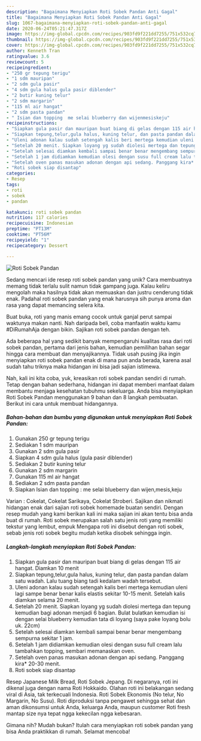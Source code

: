 ```yaml
---
description: "Bagaimana Menyiapkan Roti Sobek Pandan Anti Gagal"
title: "Bagaimana Menyiapkan Roti Sobek Pandan Anti Gagal"
slug: 1067-bagaimana-menyiapkan-roti-sobek-pandan-anti-gagal
date: 2020-06-24T05:21:47.317Z
image: https://img-global.cpcdn.com/recipes/903fd9f221dd7255/751x532cq70/roti-sobek-pandan-foto-resep-utama.jpg
thumbnail: https://img-global.cpcdn.com/recipes/903fd9f221dd7255/751x532cq70/roti-sobek-pandan-foto-resep-utama.jpg
cover: https://img-global.cpcdn.com/recipes/903fd9f221dd7255/751x532cq70/roti-sobek-pandan-foto-resep-utama.jpg
author: Kenneth Tran
ratingvalue: 3.6
reviewcount: 5
recipeingredient:
- "250 gr tepung terigu"
- "1 sdm mauripan"
- "2 sdm gula pasir"
- "4 sdm gula halus gula pasir diblender"
- "2 butir kuning telur"
- "2 sdm margarin"
- "115 ml air hangat"
- "2 sdm pasta pandan"
- " Isian dan topping  me selai blueberry dan wijenmesiskeju"
recipeinstructions:
- "Siapkan gula pasir dan mauripan buat biang di gelas dengan 115 air hangat. Diamkan 10 menit"
- "Siapkan tepung,telur,gula halus, kuning telur, dan pasta pandan dalam satu wadah. Lalu tuang biang tadi kedalam wadah tersebut."
- "Uleni adonan kalau sudah setengah kalis beri mertega kemudian uleni lagi sampe benar benar kalis elastis sekitar 10-15 menit. Setelah kalis diamkan selama 20 menit."
- "Setelah 20 menit. Siapkan loyang yg sudah diolesi mertega dan tepung kemudian bagi adonan menjadi 6 bagian. Bulat bulatkan kemudian isi dengan selai blueberry kemudian tata di loyang (saya pake loyang bolu uk. 22cm)"
- "Setelah selesai diamkan kembali sampai benar benar mengembang sempurna sekitar 1 jam."
- "Setelah 1 jam didiamkan kemudian olesi dengan susu full cream lalu tambahkan topping, sembari memanaskan oven."
- "Setelah oven panas masukan adonan dengan api sedang. Panggang kira* 20-30 menit."
- "Roti sobek siap disantap"
categories:
- Resep
tags:
- roti
- sobek
- pandan

katakunci: roti sobek pandan 
nutrition: 117 calories
recipecuisine: Indonesian
preptime: "PT13M"
cooktime: "PT56M"
recipeyield: "1"
recipecategory: Dessert

---
```



![Roti Sobek Pandan](https://img-global.cpcdn.com/recipes/903fd9f221dd7255/751x532cq70/roti-sobek-pandan-foto-resep-utama.jpg)

Sedang mencari ide resep roti sobek pandan yang unik? Cara membuatnya memang tidak terlalu sulit namun tidak gampang juga. Kalau keliru mengolah maka hasilnya tidak akan memuaskan dan justru cenderung tidak enak. Padahal roti sobek pandan yang enak harusnya sih punya aroma dan rasa yang dapat memancing selera kita.

Buat buka, roti yang manis emang cocok untuk ganjal perut sampai waktunya makan nanti. Nah daripada beli, coba manfaatin waktu kamu #DiRumahAja dengan bikin. Sajikan roti sobek pandan dengan teh.

Ada beberapa hal yang sedikit banyak mempengaruhi kualitas rasa dari roti sobek pandan, pertama dari jenis bahan, kemudian pemilihan bahan segar hingga cara membuat dan menyajikannya. Tidak usah pusing jika ingin menyiapkan roti sobek pandan enak di mana pun anda berada, karena asal sudah tahu triknya maka hidangan ini bisa jadi sajian istimewa.


Nah, kali ini kita coba, yuk, kreasikan roti sobek pandan sendiri di rumah. Tetap dengan bahan sederhana, hidangan ini dapat memberi manfaat dalam membantu menjaga kesehatan tubuhmu sekeluarga. Anda bisa menyiapkan Roti Sobek Pandan menggunakan 9 bahan dan 8 langkah pembuatan. Berikut ini cara untuk membuat hidangannya.

<!--inarticleads1-->

##### Bahan-bahan dan bumbu yang digunakan untuk menyiapkan Roti Sobek Pandan:

1. Gunakan 250 gr tepung terigu
1. Sediakan 1 sdm mauripan
1. Gunakan 2 sdm gula pasir
1. Siapkan 4 sdm gula halus (gula pasir diblender)
1. Sediakan 2 butir kuning telur
1. Gunakan 2 sdm margarin
1. Gunakan 115 ml air hangat
1. Sediakan 2 sdm pasta pandan
1. Siapkan  Isian dan topping : me selai blueberry dan wijen,mesis,keju


Varian : Cokelat, Cokelat Sarikaya, Cokelat Stroberi. Sajikan dan nikmati hidangan enak dari sajian roti sobek homemade buatan sendiri. Dengan resep mudah yang kami berikan kali ini maka sajian ini akan tentu bisa anda buat di rumah. Roti sobek merupakan salah satu jenis roti yang memiliki tekstur yang lembut, empuk Mengapa roti ini disebut dengan roti sobek, sebab jenis roti sobek begitu mudah ketika disobek sehingga ingin. 

<!--inarticleads2-->

##### Langkah-langkah menyiapkan Roti Sobek Pandan:

1. Siapkan gula pasir dan mauripan buat biang di gelas dengan 115 air hangat. Diamkan 10 menit
1. Siapkan tepung,telur,gula halus, kuning telur, dan pasta pandan dalam satu wadah. Lalu tuang biang tadi kedalam wadah tersebut.
1. Uleni adonan kalau sudah setengah kalis beri mertega kemudian uleni lagi sampe benar benar kalis elastis sekitar 10-15 menit. Setelah kalis diamkan selama 20 menit.
1. Setelah 20 menit. Siapkan loyang yg sudah diolesi mertega dan tepung kemudian bagi adonan menjadi 6 bagian. Bulat bulatkan kemudian isi dengan selai blueberry kemudian tata di loyang (saya pake loyang bolu uk. 22cm)
1. Setelah selesai diamkan kembali sampai benar benar mengembang sempurna sekitar 1 jam.
1. Setelah 1 jam didiamkan kemudian olesi dengan susu full cream lalu tambahkan topping, sembari memanaskan oven.
1. Setelah oven panas masukan adonan dengan api sedang. Panggang kira* 20-30 menit.
1. Roti sobek siap disantap


Resep Japanese Milk Bread, Roti Sobek Jepang. Di negaranya, roti ini dikenal juga dengan nama Roti Hokkaido. Olahan roti ini belakangan sedang viral di Asia, tak terkecuali Indonesia. Roti Sobek Ekonomis (No telur, No Margarin, No Susu). Roti diproduksi tanpa pengawet sehingga sehat dan aman dikonsumsi untuk Anda, keluarga Anda, maupun customer Roti fresh mantap size nya tepat ngga kekecilan ngga kebesaran. 

Gimana nih? Mudah bukan? Itulah cara menyiapkan roti sobek pandan yang bisa Anda praktikkan di rumah. Selamat mencoba!
